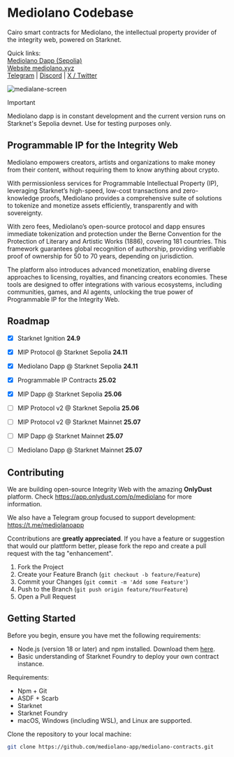 # Mediolano Codebase
Cairo smart contracts for Mediolano, the intellectual property provider of the integrity web, powered on Starknet.


Quick links:
<br>
<a href="https://ip.mediolano.app">Mediolano Dapp (Sepolia)</a>
<br>
<a href="https://mediolano.xyz">Website mediolano.xyz</a>
<br>
<a href="https://t.me/MediolanoStarknet">Telegram</a> | <a href="https://discord.gg/NhqdTvyA">Discord</a> | <a href="https://x.com/mediolanoapp">X / Twitter</a>
<br>


![medialane-screen](https://github.com/user-attachments/assets/2b4c1d1d-6322-4a0c-8bb8-67e735ae1761)



> [!IMPORTANT]
> Mediolano dapp is in constant development and the current version runs on Starknet's Sepolia devnet. Use for testing purposes only.


## Programmable IP for the Integrity Web

Mediolano empowers creators, artists and organizations to make money from their content, without requiring them to know anything about crypto.

With permissionless services for Programmable Intellectual Property (IP), leveraging Starknet’s high-speed, low-cost transactions and zero-knowledge proofs, Mediolano provides a comprehensive suite of solutions to tokenize and monetize assets efficiently, transparently and with sovereignty.

With zero fees, Mediolano’s open-source protocol and dapp ensures immediate tokenization and protection under the Berne Convention for the Protection of Literary and Artistic Works (1886), covering 181 countries. This framework guarantees global recognition of authorship, providing verifiable proof of ownership for 50 to 70 years, depending on jurisdiction.

The platform also introduces advanced monetization, enabling diverse approaches to licensing, royalties, and financing creators economies. These tools are designed to offer integrations with various ecosystems, including communities, games, and AI agents, unlocking the true power of Programmable IP for the Integrity Web.


## Roadmap

- [x] Starknet Ignition **24.9**

- [x] MIP Protocol @ Starknet Sepolia **24.11**

- [x] Mediolano Dapp @ Starknet Sepolia **24.11**

- [x] Programmable IP Contracts **25.02**

- [x] MIP Dapp @ Starknet Sepolia **25.06**

- [ ] MIP Protocol v2 @ Starknet Sepolia **25.06**

- [ ] MIP Protocol v2 @ Starknet Mainnet **25.07**

- [ ] MIP Dapp @ Starknet Mainnet **25.07**

- [ ] Mediolano Dapp @ Starknet Mainnet **25.07**


## Contributing

We are building open-source Integrity Web with the amazing **OnlyDust** platform. Check https://app.onlydust.com/p/mediolano for more information.

We also have a Telegram group focused to support development: https://t.me/mediolanoapp

Ccontributions are **greatly appreciated**. If you have a feature or suggestion that would our plattform better, please fork the repo and create a pull request with the tag "enhancement".

1. Fork the Project
2. Create your Feature Branch (`git checkout -b feature/Feature`)
3. Commit your Changes (`git commit -m 'Add some Feature'`)
4. Push to the Branch (`git push origin feature/YourFeature`)
5. Open a Pull Request

## Getting Started

Before you begin, ensure you have met the following requirements:

* Node.js (version 18 or later) and npm installed. Download them [here](https://nodejs.org/en/download/).
* Basic understanding of Starknet Foundry to deploy your own contract instance.

Requirements:

- Npm + Git
- ASDF + Scarb
- Starknet
- Starknet Foundry 
- macOS, Windows (including WSL), and Linux are supported.

Clone the repository to your local machine:

```bash
git clone https://github.com/mediolano-app/mediolano-contracts.git
```
